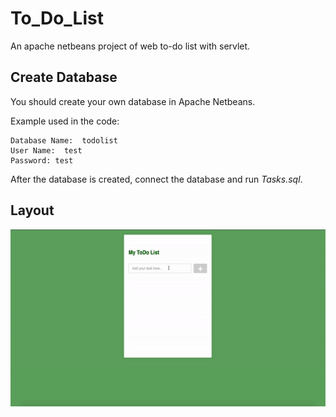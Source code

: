 # To_Do_List

An apache netbeans project of web to-do list with servlet.

## Create Database
You should create your own database in Apache Netbeans.

Example used in the code:
```
Database Name:  todolist
User Name:  test
Password: test
```
After the database is created, connect the database and run *Tasks.sql*.

## Layout
![final layout](layout.gif)
